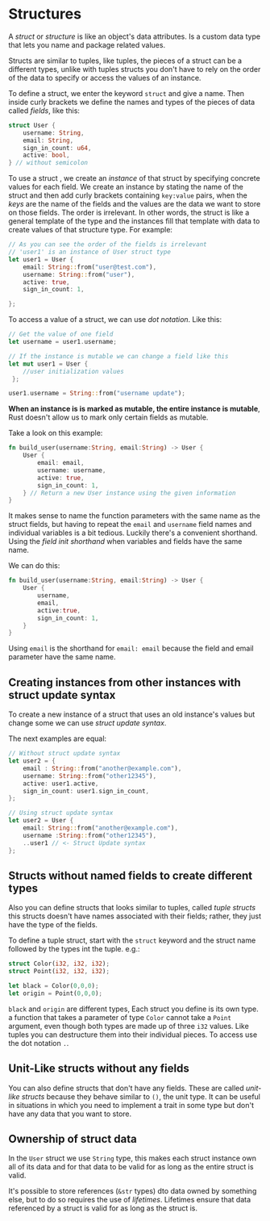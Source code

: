 # Structures

A _struct_ or _structure_ is like an object's data attributes.
Is a custom data type that lets you name and package related values.

Structs are similar to tuples, like tuples, the pieces of a struct can be a different types, unlike with tuples structs you don't have to rely on the order of the data to specify or access the values of an instance.

To define a struct, we enter the keyword `struct` and give a name. Then inside curly brackets we define the names and types of the pieces of data called _fields_, like this:

```rust
struct User {
    username: String,
    email: String,
    sign_in_count: u64,
    active: bool,
} // without semicolon
```

To use a struct , we create an _instance_ of that struct by specifying concrete values for each field. We create an instance by stating the name of the struct and then add curly brackets containing `key:value` pairs, when the _keys_ are the name of the fields and the values are the data we want to store on those fields. The order is irrelevant. In other words, the struct is like a general template of the type and the instances fill that template with data to create values of that structure type. For example:

```rust
// As you can see the order of the fields is irrelevant
// 'user1' is an instance of User struct type
let user1 = User {
    email: String::from("user@test.com"),
    username: String::from("user"),
    active: true,
    sign_in_count: 1,

};
```

To access a value of a struct, we can use _dot notation_. Like this:

```rust
// Get the value of one field
let username = user1.username;

// If the instance is mutable we can change a field like this
let mut user1 = User {
    //user initialization values
 };

user1.username = String::from("username update");

```

**When an instance is is marked as mutable, the entire instance is mutable**, Rust doesn't allow us to mark only certain fields as mutable.

Take a look on this example:

```rust
fn build_user(username:String, email:String) -> User {
    User {
        email: email,
        username: username,
        active: true,
        sign_in_count: 1,
    } // Return a new User instance using the given information
}
```

It makes sense to name the function parameters with the same name as the struct fields, but having to repeat the `email` and `username` field names and individual variables is a bit tedious. Luckily there's a convenient shorthand. Using the _field init shorthand_ when variables and fields have the same name.

We can do this:

```rust
fn build_user(username:String, email:String) -> User {
    User {
        username,
        email,
        active:true,
        sign_in_count: 1,
    }
}
```

Using `email` is the shorthand for `email: email` because the field and email parameter have the same name.

## Creating instances from other instances with struct update syntax

To create a new instance of a struct that uses an old instance's values but change some we can use _struct update syntax_.

The next examples are equal:

```rust
// Without struct update syntax
let user2 = {
    email : String::from("another@example.com"),
    username: String::from("other12345"),
    active: user1.active,
    sign_in_count: user1.sign_in_count,
};

// Using struct update syntax
let user2 = User {
    email: String::from("another@example.com"),
    username :String::from("other12345"),
    ..user1 // <- Struct Update syntax
};

```

## Structs without named fields to create different types

Also you can define structs that looks similar to tuples, called _tuple structs_ this structs doesn't have names associated with their fields; rather, they just have the type of the fields.

To define a tuple struct, start with the `struct` keyword and the struct name followed by the types int the tuple. e.g.:

```rust
struct Color(i32, i32, i32);
struct Point(i32, i32, i32);

let black = Color(0,0,0);
let origin = Point(0,0,0);
```

`black` and `origin` are different types, Each struct you define is its own type. a function that takes a parameter of type `Color` cannot take a `Point` argument, even though both types are made up of three `i32` values. Like tuples you can destructure them into their individual pieces. To access use the dot notation `.`.

## Unit-Like structs without any fields

You can also define structs that don't have any fields. These are called _unit-like structs_ because they behave similar to `()`, the unit type. It can be useful in situations in which you need to implement a trait in some type but don't have any data that you want to store.

## Ownership of struct data

In the `User` struct we use `String` type, this makes each struct instance own all of its data and for that data to be valid for as long as the entire struct is valid.

It's possible to store references (`&str` types) dto data owned by something else, but to do so requires the use of _lifetimes_. Lifetimes ensure that data referenced by a struct is valid for as long as the struct is.

